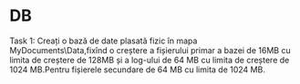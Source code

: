 # DB
Task 1: Creați o bază de date plasată fizic în mapa MyDocuments\Data,fixînd o creștere a fișierului primar a bazei de 16MB cu limita de creștere de 128MB și a log-ului de 64 MB cu limita de creștere de 1024 MB.Pentru fișierele secundare de 64 MB cu limita de 1024 MB.
